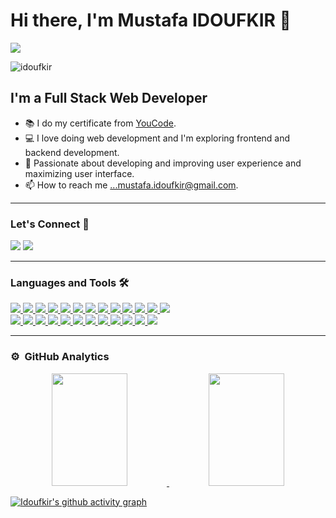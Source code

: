# Hi there, I'm Mustafa IDOUFKIR 👋

   <img align="center" src="https://user-images.githubusercontent.com/57219106/144024332-dd4c62f3-a45b-4716-92b3-4a4233ecef9e.gif"/>

   <p align="left"> <img src="https://komarev.com/ghpvc/?username=idoufkir&label=Profile%20views&color=0e75b6&style=flat" alt="idoufkir" /> </p>
   
   ## I'm a Full Stack Web Developer

   - 📚 I do my certificate from <a href="https://www.youcode.ma" target="_blank">YouCode</a>.
   - 💻 I love doing web development and I'm exploring frontend and backend development.
   - 💞️ Passionate about developing and improving user experience and maximizing user interface.
   - 📫 How to reach me ...mustafa.idoufkir@gmail.com.  


   ---
    
   <!-- [![jaeskim's 42 stats](https://badge42.herokuapp.com/api/stats/midoufki?cursus=C%20Piscine)](https://github.com/Idoufkir) -->

   ### Let's Connect 🤝

   <a href="https://www.linkedin.com/in/idoufkir/" target="_blank"><img src="https://img.icons8.com/color/48/000000/linkedin.png"/></a>
   <a href="https://github.com/Idoufkir" target="_blank"><img src="https://img.icons8.com/stickers/48/000000/github.png"/></a>

   ---

   ### Languages and Tools 🛠 

   <a href="https://github.com/Idoufkir">
    
   <img src="https://img.icons8.com/plasticine/100/000000/bash.png"/>
   <img src="https://img.icons8.com/color/48/000000/c-programming.png"/>
   <img src="https://img.icons8.com/color/48/000000/html-5--v1.png"/>
   <img src="https://img.icons8.com/color/48/000000/css3.png"/>
   <img src="https://img.icons8.com/color/48/000000/javascript--v1.png"/>
   <img src="https://img.icons8.com/color/48/000000/bootstrap.png"/>
   <img src="https://img.icons8.com/color/48/000000/mongodb.png"/>
   <img src="https://img.icons8.com/color/48/000000/mysql-logo.png"/>
   <img src="https://img.icons8.com/ultraviolet/40/000000/react--v1.png"/>
   <img src="https://img.icons8.com/color/48/000000/nodejs.png"/>
   <img src="https://img.icons8.com/color/48/000000/vue-js.png"/>
   <img src="https://img.icons8.com/officel/16/000000/php-logo.png"/>
   <img src="https://img.icons8.com/fluency/48/000000/laravel.png"/>



   <br/> 
    
   <img src="https://img.icons8.com/color/48/000000/git.png"/>
   <img src="https://img.icons8.com/color/48/000000/npm.png"/>
   <img src="https://img.icons8.com/color/48/000000/json--v1.png"/>
   <img src="https://img.icons8.com/color/48/000000/visual-studio-code-2019.png"/>
   <img src="https://img.icons8.com/color/48/000000/adobe-xd--v1.png"/>
   <img src="https://img.icons8.com/color/48/000000/adobe-photoshop--v1.png"/>
   <img src="https://img.icons8.com/color/48/000000/adobe-illustrator--v1.png"/>
   <img src="https://img.icons8.com/color/48/000000/figma--v1.png"/>
   <img src="https://img.icons8.com/color/48/000000/wordpress.png"/>
   <img src="https://img.icons8.com/color/48/000000/woocommerce.png"/>
   <img src="https://img.icons8.com/color/48/000000/heroku.png"/>
   <img src="https://img.icons8.com/color/48/000000/trello.png"/>

   </a>

   <br/>

   ---





   ### ⚙️ &nbsp;GitHub Analytics

   <p align="center">
   <a href="https://github.com/Idoufkir">
   <img height="180em" width="49%" src="https://github-readme-stats-eight-theta.vercel.app/api?username=Idoufkir&show_icons=true&theme=algolia"/>
   <img height="180em" width="49%" src="https://github-readme-stats-eight-theta.vercel.app/api/top-langs/?username=Idoufkir&layout=compact&langs_count=8&theme=algolia"/>
   </a>
   </p>

   [![Idoufkir's github activity graph](https://activity-graph.herokuapp.com/graph?username=Idoufkir&theme=react-dark)](https://github.com/idoufkir/github-readme-activity-graph)



   [instagram]: https://www.instagram.com/id__oufkir/
   [linkedin]: https://www.linkedin.com/in/idoufkir/

    
